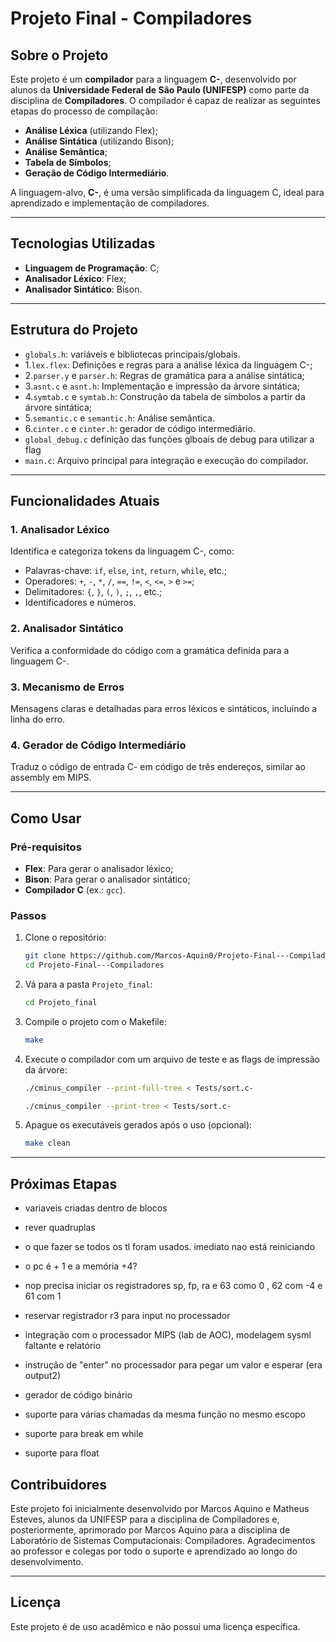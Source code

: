 # Projeto Final - Compiladores

## Sobre o Projeto

Este projeto é um **compilador** para a linguagem **C-**, desenvolvido por alunos da **Universidade Federal de São Paulo (UNIFESP)** como parte da disciplina de **Compiladores**. O compilador é capaz de realizar as seguintes etapas do processo de compilação:

- **Análise Léxica** (utilizando Flex);
- **Análise Sintática** (utilizando Bison);
- **Análise Semântica**;
- **Tabela de Símbolos**;
- **Geração de Código Intermediário**.

A linguagem-alvo, **C-**, é uma versão simplificada da linguagem C, ideal para aprendizado e implementação de compiladores.

---

## Tecnologias Utilizadas

- **Linguagem de Programação**: C;
- **Analisador Léxico**: Flex;
- **Analisador Sintático**: Bison.

---

## Estrutura do Projeto
- `globals.h`: variáveis e bibliotecas principais/globais.
- 1.`lex.flex`: Definições e regras para a análise léxica da linguagem C-;
- 2.`parser.y` e `parser.h`: Regras de gramática para a análise sintática;
- 3.`asnt.c` e `asnt.h`: Implementação e impressão da árvore sintática;
- 4.`symtab.c` e `symtab.h`: Construção da tabela de símbolos a partir da árvore sintática;
- 5.`semantic.c` e `semantic.h`: Análise semântica.
- 6.`cinter.c` e `cinter.h`: gerador de código intermediário.
- `global_debug.c` definição das funções glboais de debug para utilizar a flag
- `main.c`: Arquivo principal para integração e execução do compilador.
---

## Funcionalidades Atuais

### 1. **Analisador Léxico**
Identifica e categoriza tokens da linguagem C-, como:
- Palavras-chave: `if`, `else`, `int`, `return`, `while`, etc.;
- Operadores: `+`, `-`, `*`, `/`, `==`, `!=`, `<`, `<=`, `>` e `>=`;
- Delimitadores: `{`, `}`, `(`, `)`, `;`, `,`, etc.;
- Identificadores e números.

### 2. **Analisador Sintático**
Verifica a conformidade do código com a gramática definida para a linguagem C-.

### 3. **Mecanismo de Erros**
Mensagens claras e detalhadas para erros léxicos e sintáticos, incluindo a linha do erro.

### 4. **Gerador de Código Intermediário**
Traduz o código de entrada C- em código de três endereços, similar ao assembly em MIPS.

---

## Como Usar

### Pré-requisitos

- **Flex**: Para gerar o analisador léxico;
- **Bison**: Para gerar o analisador sintático;
- **Compilador C** (ex.: `gcc`).

### Passos

1. Clone o repositório:
   ```bash
   git clone https://github.com/Marcos-Aquin0/Projeto-Final---Compiladores
   cd Projeto-Final---Compiladores
   ```

2. Vá para a pasta `Projeto_final`:
   ```bash
   cd Projeto_final
   ```

3. Compile o projeto com o Makefile:
   ```bash
   make
   ```

4. Execute o compilador com um arquivo de teste e as flags de impressão da árvore:
   ```bash
   ./cminus_compiler --print-full-tree < Tests/sort.c-
   ```
   ```bash
   ./cminus_compiler --print-tree < Tests/sort.c-
   ```

5. Apague os executáveis gerados após o uso (opcional):
   ```bash
   make clean
   ```
   
---

## Próximas Etapas
- variaveis criadas dentro de blocos
- rever quadruplas
- o que fazer se todos os tl foram usados. imediato nao está reiniciando

- o pc é + 1 e a memória +4?
- nop precisa iniciar os registradores sp, fp, ra e 63 como 0 , 62 com -4 e 61 com 1
- reservar registrador r3 para input no processador
- integração com o processador MIPS (lab de AOC), modelagem sysml faltante e relatório
- instrução de "enter" no processador para pegar um valor e esperar (era output2)

- gerador de código binário

- suporte para várias chamadas da mesma função no mesmo escopo
- suporte para break em while
- suporte para float

## Contribuidores

Este projeto foi inicialmente desenvolvido por Marcos Aquino e Matheus Esteves, alunos da UNIFESP para a disciplina de Compiladores e, posteriormente, aprimorado por Marcos Aquino para a disciplina de Laboratório de Sistemas Computacionais: Compiladores. Agradecimentos ao professor e colegas por todo o suporte e aprendizado ao longo do desenvolvimento.

---

## Licença

Este projeto é de uso acadêmico e não possui uma licença específica.
